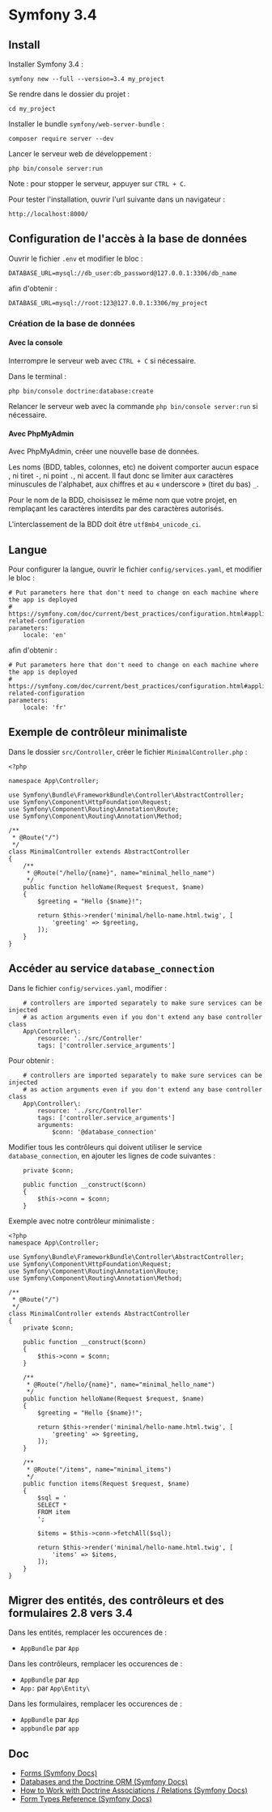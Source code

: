 # Symfony 3.4

## Install

Installer Symfony 3.4 :

    symfony new --full --version=3.4 my_project

Se rendre dans le dossier du projet :

    cd my_project

Installer le bundle `symfony/web-server-bundle` :

    composer require server --dev

Lancer le serveur web de développement :

    php bin/console server:run

Note : pour stopper le serveur, appuyer sur `CTRL + C`.

Pour tester l'installation, ouvrir l'url suivante dans un navigateur :

    http://localhost:8000/

## Configuration de l'accès à la base de données

Ouvrir le fichier `.env` et modifier le bloc :

    DATABASE_URL=mysql://db_user:db_password@127.0.0.1:3306/db_name

afin d'obtenir :

    DATABASE_URL=mysql://root:123@127.0.0.1:3306/my_project

### Création de la base de données

#### Avec la console

Interrompre le serveur web avec `CTRL + C` si nécessaire.

Dans le terminal :

    php bin/console doctrine:database:create

Relancer le serveur web avec la commande `php bin/console server:run` si nécessaire.

#### Avec PhpMyAdmin

Avec PhpMyAdmin, créer une nouvelle base de données.

Les noms (BDD, tables, colonnes, etc) ne doivent comporter aucun espace ` `, ni tiret `-`, ni point `.`, ni accent.
Il faut donc se limiter aux caractères minuscules de l'alphabet, aux chiffres et au « underscore » (tiret du bas) `_`.

Pour le nom de la BDD, choisissez le même nom que votre projet, en remplaçant les caractères interdits par des caractères autorisés.

L'interclassement de la BDD doit être `utf8mb4_unicode_ci`.

## Langue

Pour configurer la langue, ouvrir le fichier `config/services.yaml`, et modifier le bloc :

    # Put parameters here that don't need to change on each machine where the app is deployed
    # https://symfony.com/doc/current/best_practices/configuration.html#application-related-configuration
    parameters:
        locale: 'en'

afin d'obtenir :

    # Put parameters here that don't need to change on each machine where the app is deployed
    # https://symfony.com/doc/current/best_practices/configuration.html#application-related-configuration
    parameters:
        locale: 'fr'

## Exemple de contrôleur minimaliste

Dans le dossier `src/Controller`, créer le fichier `MinimalController.php` :

    <?php

    namespace App\Controller;

    use Symfony\Bundle\FrameworkBundle\Controller\AbstractController;
    use Symfony\Component\HttpFoundation\Request;
    use Symfony\Component\Routing\Annotation\Route;
    use Symfony\Component\Routing\Annotation\Method;

    /**
     * @Route("/")
     */
    class MinimalController extends AbstractController
    {
        /**
         * @Route("/hello/{name}", name="minimal_hello_name")
         */
        public function helloName(Request $request, $name)
        {
            $greeting = "Hello {$name}!";

            return $this->render('minimal/hello-name.html.twig', [
                'greeting' => $greeting,
            ]);
        }
    }



## Accéder au service `database_connection`

Dans le fichier `config/services.yaml`, modifier :

        # controllers are imported separately to make sure services can be injected
        # as action arguments even if you don't extend any base controller class
        App\Controller\:
            resource: '../src/Controller'
            tags: ['controller.service_arguments']

Pour obtenir :

        # controllers are imported separately to make sure services can be injected
        # as action arguments even if you don't extend any base controller class
        App\Controller\:
            resource: '../src/Controller'
            tags: ['controller.service_arguments']
            arguments:
                $conn: '@database_connection'

Modifier tous les contrôleurs qui doivent utiliser le service `database_connection`, en ajouter les lignes de code suivantes :

        private $conn;

        public function __construct($conn)
        {
            $this->conn = $conn;
        }

Exemple avec notre contrôleur minimaliste :

    <?php
    namespace App\Controller;

    use Symfony\Bundle\FrameworkBundle\Controller\AbstractController;
    use Symfony\Component\HttpFoundation\Request;
    use Symfony\Component\Routing\Annotation\Route;
    use Symfony\Component\Routing\Annotation\Method;

    /**
     * @Route("/")
     */
    class MinimalController extends AbstractController
    {
        private $conn;

        public function __construct($conn)
        {
            $this->conn = $conn;
        }

        /**
         * @Route("/hello/{name}", name="minimal_hello_name")
         */
        public function helloName(Request $request, $name)
        {
            $greeting = "Hello {$name}!";

            return $this->render('minimal/hello-name.html.twig', [
                'greeting' => $greeting,
            ]);
        }

        /**
         * @Route("/items", name="minimal_items")
         */
        public function items(Request $request, $name)
        {
            $sql = '
            SELECT *
            FROM item
            ';

            $items = $this->conn->fetchAll($sql);

            return $this->render('minimal/hello-name.html.twig', [
                'items' => $items,
            ]);
        }
    }

## Migrer des entités, des contrôleurs et des formulaires 2.8 vers 3.4

Dans les entités, remplacer les occurences de :

- `AppBundle` par `App`

Dans les contrôleurs, remplacer les occurences de :

- `AppBundle` par `App`
- `App:` par `App\Entity\`

Dans les formulaires, remplacer les occurences de :

- `AppBundle` par `App`
- `appbundle` par `app`

## Doc

- [Forms (Symfony Docs)](http://symfony.com/doc/current/forms.html)
- [Databases and the Doctrine ORM (Symfony Docs)](http://symfony.com/doc/current/doctrine.html#persisting-objects-to-the-database)
- [How to Work with Doctrine Associations / Relations (Symfony Docs)](https://symfony.com/doc/current/doctrine/associations.html)
- [Form Types Reference (Symfony Docs)](https://symfony.com/doc/current/reference/forms/types.html)
